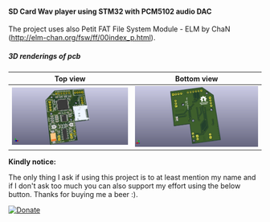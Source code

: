 #### SD Card Wav player using STM32 with PCM5102 audio DAC

The project uses also Petit FAT File System Module - ELM by ChaN (http://elm-chan.org/fsw/ff/00index_p.html).

##### 3D renderings of pcb

Top view | Bottom view
------------ | -------------
![Alt text](3d/renderings/sd_wav_pcm5100_top.png?raw=true "top view") | ![Alt text](3d/renderings/sd_wav_pcm5100_bottom.png?raw=true "bottom view")


 **Kindly notice:**

The only thing I ask if using this project is to at least mention my name and if I don't ask too much you can also support my effort using the below button. Thanks for buying me a beer :).

[![Donate](https://img.shields.io/badge/Donate-PayPal-green.svg)](https://www.paypal.com/cgi-bin/webscr?cmd=_s-xclick&hosted_button_id=FWQ6WCAPBEDM4&source=url)
